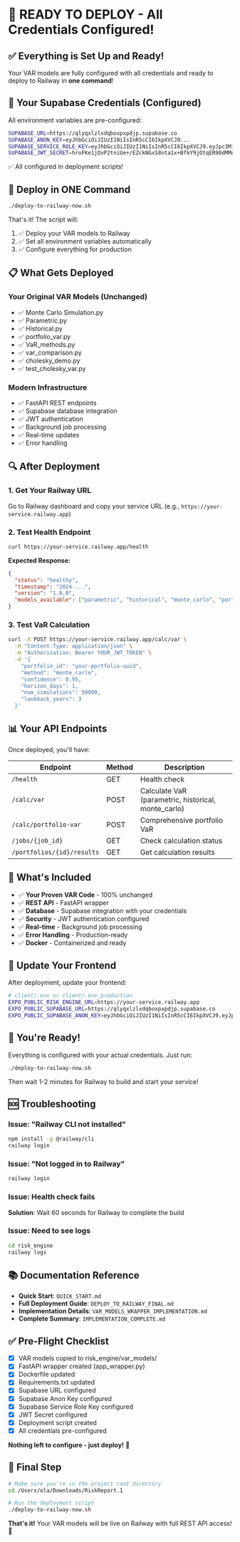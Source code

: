 # 🚀 READY TO DEPLOY - All Credentials Configured!

## ✅ Everything is Set Up and Ready!

Your VAR models are fully configured with all credentials and ready to deploy to Railway in **one command**!

## 🔐 Your Supabase Credentials (Configured)

All environment variables are pre-configured:

```bash
SUPABASE_URL=https://qlyqxlzlxdqboxpxpdjp.supabase.co
SUPABASE_ANON_KEY=eyJhbGciOiJIUzI1NiIsInR5cCI6IkpXVCJ9...
SUPABASE_SERVICE_ROLE_KEY=eyJhbGciOiJIUzI1NiIsInR5cCI6IkpXVCJ9.eyJpc3MiOiJzdXBhYmFzZSIsInJlZiI6InFseXF4bHpseGRxYm94cHhwZGpwIiwicm9sZSI6InNlcnZpY2Vfcm9sZSIsImlhdCI6MTc1MDExOTA3MywiZXhwIjoyMDY1Njk1MDczfQ.Q5DzOuNAUu9591plbbtITiCfHulbg4-QYwS0uBvimuk
SUPABASE_JWT_SECRET=hroFKe1jQvP2tniUe+/EZckNGxS8nta1x+BfkY9jOtqER90dMMqEteJZv7Ve7Ka5aG8Padj8+qrKNxktWCfWUA==
```

✅ All configured in deployment scripts!

## 🚀 Deploy in ONE Command

```bash
./deploy-to-railway-now.sh
```

That's it! The script will:
1. ✅ Deploy your VAR models to Railway
2. ✅ Set all environment variables automatically
3. ✅ Configure everything for production

## 📋 What Gets Deployed

### Your Original VAR Models (Unchanged)
- ✅ Monte Carlo Simulation.py
- ✅ Parametric.py
- ✅ Historical.py
- ✅ portfolio_var.py
- ✅ VaR_methods.py
- ✅ var_comparison.py
- ✅ cholesky_demo.py
- ✅ test_cholesky_var.py

### Modern Infrastructure
- ✅ FastAPI REST endpoints
- ✅ Supabase database integration
- ✅ JWT authentication
- ✅ Background job processing
- ✅ Real-time updates
- ✅ Error handling

## 🔍 After Deployment

### 1. Get Your Railway URL

Go to Railway dashboard and copy your service URL (e.g., `https://your-service.railway.app`)

### 2. Test Health Endpoint

```bash
curl https://your-service.railway.app/health
```

**Expected Response:**
```json
{
  "status": "healthy",
  "timestamp": "2024-...",
  "version": "1.0.0",
  "models_available": ["parametric", "historical", "monte_carlo", "portfolio_var"]
}
```

### 3. Test VaR Calculation

```bash
curl -X POST https://your-service.railway.app/calc/var \
  -H "Content-Type: application/json" \
  -H "Authorization: Bearer YOUR_JWT_TOKEN" \
  -d '{
    "portfolio_id": "your-portfolio-uuid",
    "method": "monte_carlo",
    "confidence": 0.95,
    "horizon_days": 1,
    "num_simulations": 50000,
    "lookback_years": 3
  }'
```

## 📊 Your API Endpoints

Once deployed, you'll have:

| Endpoint | Method | Description |
|----------|--------|-------------|
| `/health` | GET | Health check |
| `/calc/var` | POST | Calculate VaR (parametric, historical, monte_carlo) |
| `/calc/portfolio-var` | POST | Comprehensive portfolio VaR |
| `/jobs/{job_id}` | GET | Check calculation status |
| `/portfolios/{id}/results` | GET | Get calculation results |

## 🎯 What's Included

- ✅ **Your Proven VAR Code** - 100% unchanged
- ✅ **REST API** - FastAPI wrapper
- ✅ **Database** - Supabase integration with your credentials
- ✅ **Security** - JWT authentication configured
- ✅ **Real-time** - Background job processing
- ✅ **Error Handling** - Production-ready
- ✅ **Docker** - Containerized and ready

## 📱 Update Your Frontend

After deployment, update your frontend:

```bash
# client/.env or client/.env.production
EXPO_PUBLIC_RISK_ENGINE_URL=https://your-service.railway.app
EXPO_PUBLIC_SUPABASE_URL=https://qlyqxlzlxdqboxpxpdjp.supabase.co
EXPO_PUBLIC_SUPABASE_ANON_KEY=eyJhbGciOiJIUzI1NiIsInR5cCI6IkpXVCJ9.eyJpc3MiOiJzdXBhYmFzZSIsInJlZiI6InFseXF4bHpseGRxYm94cHhwZGpwIiwicm9sZSI6ImFub24iLCJpYXQiOjE3NTAxMTkwNzMsImV4cCI6MjA2NTY5NTA3M30.lHXOj3_co_4GPLqPyFKr64jfz3V7qPYc6St7-SiNbaM
```

## 🎉 You're Ready!

Everything is configured with your actual credentials. Just run:

```bash
./deploy-to-railway-now.sh
```

Then wait 1-2 minutes for Railway to build and start your service!

## 🆘 Troubleshooting

### Issue: "Railway CLI not installed"
```bash
npm install -g @railway/cli
railway login
```

### Issue: "Not logged in to Railway"
```bash
railway login
```

### Issue: Health check fails
**Solution**: Wait 60 seconds for Railway to complete the build

### Issue: Need to see logs
```bash
cd risk_engine
railway logs
```

## 📚 Documentation Reference

- **Quick Start**: `QUICK_START.md`
- **Full Deployment Guide**: `DEPLOY_TO_RAILWAY_FINAL.md`
- **Implementation Details**: `VAR_MODELS_WRAPPER_IMPLEMENTATION.md`
- **Complete Summary**: `IMPLEMENTATION_COMPLETE.md`

## ✅ Pre-Flight Checklist

- [x] VAR models copied to risk_engine/var_models/
- [x] FastAPI wrapper created (app_wrapper.py)
- [x] Dockerfile updated
- [x] Requirements.txt updated
- [x] Supabase URL configured
- [x] Supabase Anon Key configured
- [x] Supabase Service Role Key configured
- [x] JWT Secret configured
- [x] Deployment script created
- [x] All credentials pre-configured

**Nothing left to configure - just deploy!** 🚀

## 🎊 Final Step

```bash
# Make sure you're in the project root directory
cd /Users/ola/Downloads/RiskReport.1

# Run the deployment script
./deploy-to-railway-now.sh
```

**That's it!** Your VAR models will be live on Railway with full REST API access! 🎉

